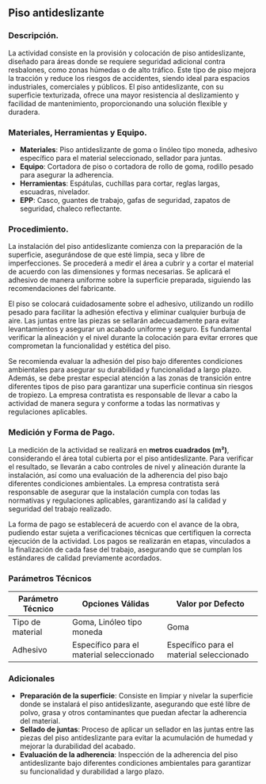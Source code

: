 
## Piso antideslizante
    
### Descripción.

La actividad consiste en la provisión y colocación de piso antideslizante, diseñado para áreas donde se requiere seguridad adicional contra resbalones, como zonas húmedas o de alto tráfico. Este tipo de piso mejora la tracción y reduce los riesgos de accidentes, siendo ideal para espacios industriales, comerciales y públicos. El piso antideslizante, con su superficie texturizada, ofrece una mayor resistencia al deslizamiento y facilidad de mantenimiento, proporcionando una solución flexible y duradera.

### Materiales, Herramientas y Equipo.

- **Materiales**: Piso antideslizante de goma o linóleo tipo moneda, adhesivo específico para el material seleccionado, sellador para juntas.
- **Equipo**: Cortadora de piso o cortadora de rollo de goma, rodillo pesado para asegurar la adherencia.
- **Herramientas**: Espátulas, cuchillas para cortar, reglas largas, escuadras, nivelador.
- **EPP**: Casco, guantes de trabajo, gafas de seguridad, zapatos de seguridad, chaleco reflectante.

### Procedimiento.

La instalación del piso antideslizante comienza con la preparación de la superficie, asegurándose de que esté limpia, seca y libre de imperfecciones. Se procederá a medir el área a cubrir y a cortar el material de acuerdo con las dimensiones y formas necesarias. Se aplicará el adhesivo de manera uniforme sobre la superficie preparada, siguiendo las recomendaciones del fabricante.

El piso se colocará cuidadosamente sobre el adhesivo, utilizando un rodillo pesado para facilitar la adhesión efectiva y eliminar cualquier burbuja de aire. Las juntas entre las piezas se sellarán adecuadamente para evitar levantamientos y asegurar un acabado uniforme y seguro. Es fundamental verificar la alineación y el nivel durante la colocación para evitar errores que comprometan la funcionalidad y estética del piso.

Se recomienda evaluar la adhesión del piso bajo diferentes condiciones ambientales para asegurar su durabilidad y funcionalidad a largo plazo. Además, se debe prestar especial atención a las zonas de transición entre diferentes tipos de piso para garantizar una superficie continua sin riesgos de tropiezo. La empresa contratista es responsable de llevar a cabo la actividad de manera segura y conforme a todas las normativas y regulaciones aplicables.

### Medición y Forma de Pago.

La medición de la actividad se realizará en **metros cuadrados (m²)**, considerando el área total cubierta por el piso antideslizante. Para verificar el resultado, se llevarán a cabo controles de nivel y alineación durante la instalación, así como una evaluación de la adherencia del piso bajo diferentes condiciones ambientales. La empresa contratista será responsable de asegurar que la instalación cumpla con todas las normativas y regulaciones aplicables, garantizando así la calidad y seguridad del trabajo realizado.

La forma de pago se establecerá de acuerdo con el avance de la obra, pudiendo estar sujeta a verificaciones técnicas que certifiquen la correcta ejecución de la actividad. Los pagos se realizarán en etapas, vinculados a la finalización de cada fase del trabajo, asegurando que se cumplan los estándares de calidad previamente acordados.
    
### Parámetros Técnicos

| Parámetro Técnico | Opciones Válidas | Valor por Defecto |
|-------------------|------------------|--------------------|
| Tipo de material | Goma, Linóleo tipo moneda | Goma |
| Adhesivo | Específico para el material seleccionado | Específico para el material seleccionado |


### Adicionales

- **Preparación de la superficie**: Consiste en limpiar y nivelar la superficie donde se instalará el piso antideslizante, asegurando que esté libre de polvo, grasa y otros contaminantes que puedan afectar la adherencia del material.
- **Sellado de juntas**: Proceso de aplicar un sellador en las juntas entre las piezas del piso antideslizante para evitar la acumulación de humedad y mejorar la durabilidad del acabado.
- **Evaluación de la adherencia**: Inspección de la adherencia del piso antideslizante bajo diferentes condiciones ambientales para garantizar su funcionalidad y durabilidad a largo plazo.

